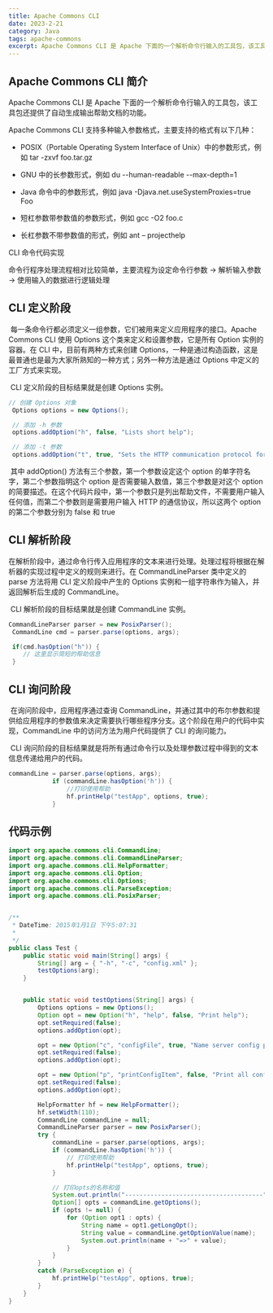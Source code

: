 ```yaml
---
title: Apache Commons CLI
date: 2023-2-21
category: Java
tags: apache-commons
excerpt: Apache Commons CLI 是 Apache 下面的一个解析命令行输入的工具包，该工具包还提供了自动生成输出帮助文档的功能。
---
```

## Apache Commons CLI 简介

Apache Commons CLI 是 Apache 下面的一个解析命令行输入的工具包，该工具包还提供了自动生成输出帮助文档的功能。  

Apache Commons CLI 支持多种输入参数格式，主要支持的格式有以下几种：

- POSIX（Portable Operating System Interface of Unix）中的参数形式，例如 tar -zxvf foo.tar.gz

- GNU 中的长参数形式，例如 du --human-readable --max-depth=1

- Java 命令中的参数形式，例如 java -Djava.net.useSystemProxies=true Foo

- 短杠参数带参数值的参数形式，例如 gcc -O2 foo.c

- 长杠参数不带参数值的形式，例如 ant – projecthelp

CLI 命令代码实现

命令行程序处理流程相对比较简单，主要流程为设定命令行参数 -> 解析输入参数 -> 使用输入的数据进行逻辑处理



## CLI 定义阶段

​    每一条命令行都必须定义一组参数，它们被用来定义应用程序的接口。Apache Commons CLI 使用 Options 这个类来定义和设置参数，它是所有 Option 实例的容器。在 CLI 中，目前有两种方式来创建 Options，一种是通过构造函数，这是最普通也是最为大家所熟知的一种方式；另外一种方法是通过 Options 中定义的工厂方式来实现。

​    CLI 定义阶段的目标结果就是创建 Options 实例。

```java
// 创建 Options 对象
 Options options = new Options(); 

 // 添加 -h 参数
 options.addOption("h", false, "Lists short help"); 

 // 添加 -t 参数
 options.addOption("t", true, "Sets the HTTP communication protocol for CIM connection");
```



​    其中 addOption() 方法有三个参数，第一个参数设定这个 option 的单字符名字，第二个参数指明这个 option 是否需要输入数值，第三个参数是对这个 option 的简要描述。在这个代码片段中，第一个参数只是列出帮助文件，不需要用户输入任何值，而第二个参数则是需要用户输入 HTTP 的通信协议，所以这两个 option 的第二个参数分别为 false 和 true





## CLI 解析阶段

​    在解析阶段中，通过命令行传入应用程序的文本来进行处理。处理过程将根据在解析器的实现过程中定义的规则来进行。在 CommandLineParser 类中定义的 parse 方法将用 CLI 定义阶段中产生的 Options 实例和一组字符串作为输入，并返回解析后生成的 CommandLine。

​    CLI 解析阶段的目标结果就是创建 CommandLine 实例。

```java
CommandLineParser parser = new PosixParser(); 
 CommandLine cmd = parser.parse(options, args); 

 if(cmd.hasOption("h")) { 
    // 这里显示简短的帮助信息
 }
```







## CLI 询问阶段

​    在询问阶段中，应用程序通过查询 CommandLine，并通过其中的布尔参数和提供给应用程序的参数值来决定需要执行哪些程序分支。这个阶段在用户的代码中实现，CommandLine 中的访问方法为用户代码提供了 CLI 的询问能力。

​    CLI 询问阶段的目标结果就是将所有通过命令行以及处理参数过程中得到的文本信息传递给用户的代码。

```java
commandLine = parser.parse(options, args);
            if (commandLine.hasOption('h')) {
                //打印使用帮助
                hf.printHelp("testApp", options, true);
            }
```





## 代码示例 

```java
import org.apache.commons.cli.CommandLine;
import org.apache.commons.cli.CommandLineParser;
import org.apache.commons.cli.HelpFormatter;
import org.apache.commons.cli.Option;
import org.apache.commons.cli.Options;
import org.apache.commons.cli.ParseException;
import org.apache.commons.cli.PosixParser;


/**
 * DateTime: 2015年1月1日 下午5:07:31
 *
 */
public class Test {
    public static void main(String[] args) {
        String[] arg = { "-h", "-c", "config.xml" };
        testOptions(arg);
    }


    public static void testOptions(String[] args) {
        Options options = new Options();
        Option opt = new Option("h", "help", false, "Print help");
        opt.setRequired(false);
        options.addOption(opt);

        opt = new Option("c", "configFile", true, "Name server config properties file");
        opt.setRequired(false);
        options.addOption(opt);

        opt = new Option("p", "printConfigItem", false, "Print all config item");
        opt.setRequired(false);
        options.addOption(opt);

        HelpFormatter hf = new HelpFormatter();
        hf.setWidth(110);
        CommandLine commandLine = null;
        CommandLineParser parser = new PosixParser();
        try {
            commandLine = parser.parse(options, args);
            if (commandLine.hasOption('h')) {
                // 打印使用帮助
                hf.printHelp("testApp", options, true);
            }

            // 打印opts的名称和值
            System.out.println("--------------------------------------");
            Option[] opts = commandLine.getOptions();
            if (opts != null) {
                for (Option opt1 : opts) {
                    String name = opt1.getLongOpt();
                    String value = commandLine.getOptionValue(name);
                    System.out.println(name + "=>" + value);
                }
            }
        }
        catch (ParseException e) {
            hf.printHelp("testApp", options, true);
        }
    }
}
```